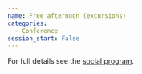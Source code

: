 ```yaml
---
name: Free afternoon (excursions)
categories:
  - Conference
session_start: False
---
```

For full details see the [social program](/socialprogram).
